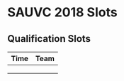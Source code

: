 # SAUVC 2018 Slots

## Qualification Slots

| Time | Team |
| ---- | ---- |
|      |      |
|      |      |
|      |      |
